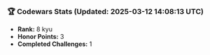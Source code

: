 ### 🏆 Codewars Stats (Updated: 2025-03-12 14:08:13 UTC)

- **Rank:** 8 kyu
- **Honor Points:** 3
- **Completed Challenges:** 1
